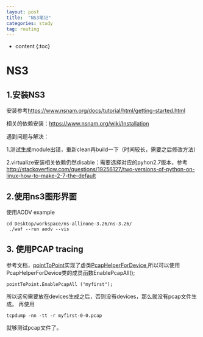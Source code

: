 ```yaml
---
layout: post
title:  "NS3笔记"
categories: study
tag: routing
---
```


* content
{:toc}




# NS3

## 1.安装NS3

安装参考<https://www.nsnam.org/docs/tutorial/html/getting-started.html>

相关的依赖安装：<https://www.nsnam.org/wiki/Installation>

遇到问题与解决：

1.测试生成module出错，重新clean再build一下（时间较长，需要之后修改方法）

2.virtualize安装相关依赖仍然disable：需要选择对应的pyhon2.7版本，参考<http://stackoverflow.com/questions/19256127/two-versions-of-python-on-linux-how-to-make-2-7-the-default>

## 2.使用ns3图形界面

使用AODV example

```
cd Desktop/workspace/ns-allinone-3.26/ns-3.26/
 ./waf --run aodv --vis
```

## 3. 使用PCAP tracing

参考文档，[pointToPoint](https://www.nsnam.org/docs/release/3.26/doxygen/classns3_1_1_point_to_point_helper.html#abe3ce49bfc07a9d40cead59b508b9c3e)实现了虚类[PcapHelperForDevice](https://www.nsnam.org/docs/release/3.26/doxygen/classns3_1_1_pcap_helper_for_device.html),所以可以使用PcapHelperForDevice类的成员函数EnablePcapAll();

```
pointToPoint.EnablePcapAll ("myfirst");
```

所以这句需要放在devices生成之后，否则没有devices，那么就没有pcap文件生成。
再使用

```
tcpdump -nn -tt -r myfirst-0-0.pcap
```
就够测试pcap文件了。